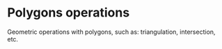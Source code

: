 # Polygons operations

Geometric operations with polygons, such as: triangulation, intersection, etc.
